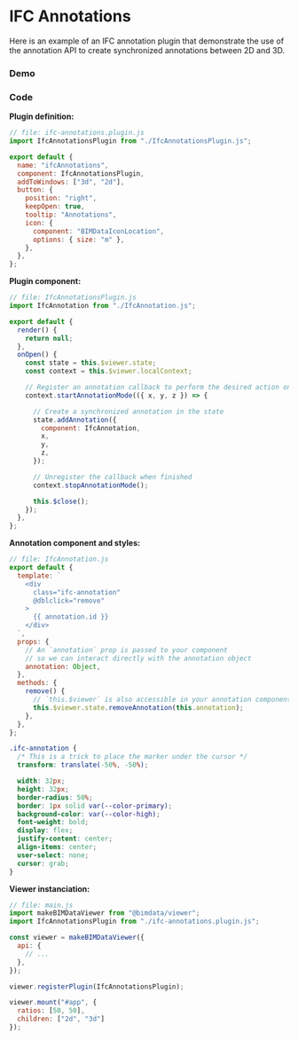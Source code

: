 # IFC Annotations

Here is an example of an IFC annotation plugin that demonstrate the use of the annotation API
to create synchronized annotations between 2D and 3D.

### Demo

<ClientOnly>
  <style>
    .ifc-annotation {
      transform: translate(-50%, -50%);
      width: 32px;
      height: 32px;
      border-radius: 50%;
      border: 1px solid var(--color-primary);
      background-color: var(--color-high);
      font-weight: bold;
      display: flex;
      justify-content: center;
      align-items: center;
      user-select: none;
      cursor: grab;
    }
  </style>
  <BIMDataViewer config="ifcAnnotations"/>
</ClientOnly>

### Code

**Plugin definition:**
```js
// file: ifc-annotations.plugin.js
import IfcAnnotationsPlugin from "./IfcAnnotationsPlugin.js";

export default {
  name: "ifcAnnotations",
  component: IfcAnnotationsPlugin,
  addToWindows: ["3d", "2d"],
  button: {
    position: "right",
    keepOpen: true,
    tooltip: "Annotations",
    icon: {
      component: "BIMDataIconLocation",
      options: { size: "m" },
    },
  },
};
```

**Plugin component:**
```js
// file: IfcAnnotationsPlugin.js
import IfcAnnotation from "./IfcAnnotation.js";

export default {
  render() {
    return null;
  },
  onOpen() {
    const state = this.$viewer.state;
    const context = this.$viewer.localContext;

    // Register an annotation callback to perform the desired action on click
    context.startAnnotationMode(({ x, y, z }) => {

      // Create a synchronized annotation in the state
      state.addAnnotation({
        component: IfcAnnotation,
        x,
        y,
        z,
      });

      // Unregister the callback when finished
      context.stopAnnotationMode();

      this.$close();
    });
  },
};
```

**Annotation component and styles:**
```js
// file: IfcAnnotation.js
export default {
  template: `
    <div
      class="ifc-annotation"
      @dblclick="remove"
    >
      {{ annotation.id }}
    </div>
  `,
  props: {
    // An `annotation` prop is passed to your component
    // so we can interact directly with the annotation object
    annotation: Object,
  },
  methods: {
    remove() {
      // `this.$viewer` is also accessible in your annotation component
      this.$viewer.state.removeAnnotation(this.annotation);
    },
  },
};
```

```css
.ifc-annotation {
  /* This is a trick to place the marker under the cursor */
  transform: translate(-50%, -50%);

  width: 32px;
  height: 32px;
  border-radius: 50%;
  border: 1px solid var(--color-primary);
  background-color: var(--color-high);
  font-weight: bold;
  display: flex;
  justify-content: center;
  align-items: center;
  user-select: none;
  cursor: grab;
}
```

**Viewer instanciation:**
```js
// file: main.js
import makeBIMDataViewer from "@bimdata/viewer";
import IfcAnnotationsPlugin from "./ifc-annotations.plugin.js";

const viewer = makeBIMDataViewer({
  api: {
    // ...
  },
});

viewer.registerPlugin(IfcAnnotationsPlugin);

viewer.mount("#app", {
  ratios: [50, 50],
  children: ["2d", "3d"]
});
```
